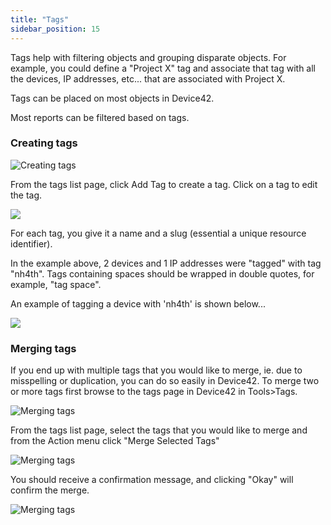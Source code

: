 ```yaml
---
title: "Tags"
sidebar_position: 15
---
```


Tags help with filtering objects and grouping disparate objects. For example, you could define a "Project X" tag and associate that tag with all the devices, IP addresses, etc... that are associated with Project X.

Tags can be placed on most objects in Device42.

Most reports can be filtered based on tags.

### Creating tags

![Creating tags](/assets/images/wpid-media_14144930840731.png)

From the tags list page, click Add Tag to create a tag. Click on a tag to edit the tag.

![](/assets/images/wpid-media_14144932471591.png)

For each tag, you give it a name and a slug (essential a unique resource identifier).

In the example above, 2 devices and 1 IP addresses were "tagged" with tag "nh4th". 
Tags containing spaces should be wrapped in double quotes, for example, "tag space".

An example of tagging a device with 'nh4th' is shown below...

![](/assets/images/wpid-media_14144934131171.png)


### Merging tags

If you end up with multiple tags that you would like to merge, ie. due to misspelling or duplication, you can do so easily in Device42. To merge two or more tags first browse to the tags page in Device42 in Tools>Tags.

![Merging tags](/assets/images/2016-04-18-tags-01.png)

From the tags list page, select the tags that you would like to merge and from the Action menu click "Merge Selected Tags"

![Merging tags](/assets/images/2016-04-18-tags-02.png)

You should receive a confirmation message, and clicking "Okay" will confirm the merge.

![Merging tags](/assets/images/2016-04-18-tags-03.png)
